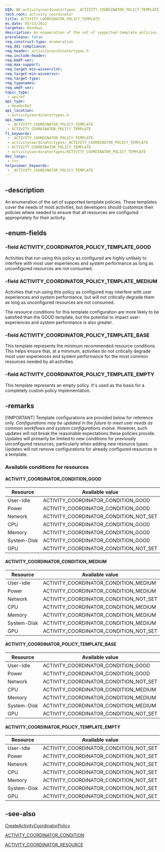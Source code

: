 ```yaml
---
UID: NE:activitycoordinatortypes._ACTIVITY_COORDINATOR_POLICY_TEMPLATE
tech.root: activity_coordinator
title: ACTIVITY_COORDINATOR_POLICY_TEMPLATE
ms.date: 05/13/2022
targetos: Windows
description: An enumeration of the set of supported template policies.
prerelease: false
req.construct-type: enumeration
req.ddi-compliance: 
req.header: activitycoordinatortypes.h
req.include-header: 
req.kmdf-ver: 
req.max-support: 
req.target-min-winverclnt: 
req.target-min-winversvr: 
req.target-type: 
req.typenames: 
req.umdf-ver: 
topic_type:
 - apiref
api_type:
 - HeaderDef
api_location:
 - activitycoordinatortypes.h
api_name:
 - _ACTIVITY_COORDINATOR_POLICY_TEMPLATE
 - ACTIVITY_COORDINATOR_POLICY_TEMPLATE
f1_keywords:
 - _ACTIVITY_COORDINATOR_POLICY_TEMPLATE
 - activitycoordinatortypes/_ACTIVITY_COORDINATOR_POLICY_TEMPLATE
 - ACTIVITY_COORDINATOR_POLICY_TEMPLATE
 - activitycoordinatortypes/ACTIVITY_COORDINATOR_POLICY_TEMPLATE
dev_langs:
 - c++
helpviewer_keywords:
 - _ACTIVITY_COORDINATOR_POLICY_TEMPLATE
---
```


## -description

An enumeration of the set of supported template policies. These templates cover the needs of most activities, but developers should customize their policies where needed to ensure that all resources are configured appropriately for their activity.

## -enum-fields

### -field ACTIVITY_COORDINATOR_POLICY_TEMPLATE_GOOD

Activities that run using this policy as configured are highly unlikely to interfere with most user experiences and system performance as long as unconfigured resources are not consumed.

### -field ACTIVITY_COORDINATOR_POLICY_TEMPLATE_MEDIUM

Activities that run using this policy as configured may interfere with user experiences and system performance, but will not critically degrade them as long as unconfigured resources are not consumed.

The resource conditions for this template configuration are more likely to be satisfied than the GOOD template, but the potential to impact user-experiences and system performance is also greater.

### -field ACTIVITY_COORDINATOR_POLICY_TEMPLATE_BASE

This template represents the minimum recommended resource conditions. This helps ensure that, at a minimum, activities do not critically degrade most user experiences and system performance for the most common resources needed by all activities.

### -field ACTIVITY_COORDINATOR_POLICY_TEMPLATE_EMPTY

This template represents an empty policy. It's used as the basis for a completely custom policy implementation.

## -remarks

[!IMPORTANT]
Template configurations are provided below for reference only. *Configurations may be updated in the future to meet user needs as common workflows and system configurations evolve.* However, such updates will not break the reasonable expectations these policies provide. Updates will primarily be limited to new conditions for previously unconfigured resources, particularly when adding new resource types. Updates will not remove configurations for already configured resources in a template.

### Available conditions for resources

#### ACTIVITY_COORDINATOR_CONDITION_GOOD

| Resource | Available value |
|-----|-----|
| User-Idle | ACTIVITY_COORDINATOR_CONDITION_GOOD |
| Power | ACTIVITY_COORDINATOR_CONDITION_GOOD |
| Network | ACTIVITY_COORDINATOR_CONDITION_NOT_SET |
| CPU | ACTIVITY_COORDINATOR_CONDITION_GOOD |
| Memory | ACTIVITY_COORDINATOR_CONDITION_GOOD |
| System-Disk | ACTIVITY_COORDINATOR_CONDITION_GOOD |
| GPU | ACTIVITY_COORDINATOR_CONDITION_NOT_SET |

#### ACTIVITY_COORDINATOR_CONDITION_MEDIUM

| Resource | Available value |
|-----|-----|
| User-Idle | ACTIVITY_COORDINATOR_CONDITION_MEDIUM |
| Power | ACTIVITY_COORDINATOR_CONDITION_MEDIUM |
| Network | ACTIVITY_COORDINATOR_CONDITION_NOT_SET |
| CPU | ACTIVITY_COORDINATOR_CONDITION_MEDIUM |
| Memory | ACTIVITY_COORDINATOR_CONDITION_MEDIUM |
| System-Disk | ACTIVITY_COORDINATOR_CONDITION_MEDIUM |
| GPU | ACTIVITY_COORDINATOR_CONDITION_NOT_SET |

#### ACTIVITY_COORDINATOR_POLICY_TEMPLATE_BASE

| Resource | Available value |
|-----|-----|
| User-Idle | ACTIVITY_COORDINATOR_CONDITION_GOOD |
| Power | ACTIVITY_COORDINATOR_CONDITION_GOOD |
| Network | ACTIVITY_COORDINATOR_CONDITION_NOT_SET |
| CPU | ACTIVITY_COORDINATOR_CONDITION_MEDIUM |
| Memory | ACTIVITY_COORDINATOR_CONDITION_MEDIUM |
| System-Disk | ACTIVITY_COORDINATOR_CONDITION_MEDIUM |
| GPU | ACTIVITY_COORDINATOR_CONDITION_NOT_SET |

#### ACTIVITY_COORDINATOR_POLICY_TEMPLATE_EMPTY

| Resource | Available value |
|-----|-----|
| User-Idle | ACTIVITY_COORDINATOR_CONDITION_NOT_SET |
| Power | ACTIVITY_COORDINATOR_CONDITION_NOT_SET |
| Network | ACTIVITY_COORDINATOR_CONDITION_NOT_SET |
| CPU | ACTIVITY_COORDINATOR_CONDITION_NOT_SET |
| Memory | ACTIVITY_COORDINATOR_CONDITION_NOT_SET |
| System-Disk | ACTIVITY_COORDINATOR_CONDITION_NOT_SET |
| GPU | ACTIVITY_COORDINATOR_CONDITION_NOT_SET |

## -see-also

[CreateActivityCoordinatorPolicy](../activitycoordinator/nf-activitycoordinator-createactivitycoordinatorpolicy.md)

[ACTIVITY_COORDINATOR_CONDITION](ne-activitycoordinatortypes-activity_coordinator_condition.md)

[ACTIVITY_COORDINATOR_RESOURCE](ne-activitycoordinatortypes-activity_coordinator_resource.md)
